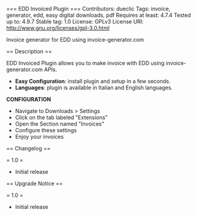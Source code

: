 === EDD Invoiced Plugin ===
Contributors: dueclic
Tags: invoice, generator, edd, easy digital downloads, pdf
Requires at least: 4.7.4
Tested up to: 4.9.7
Stable tag: 1.0
License: GPLv3
License URI: http://www.gnu.org/licenses/gpl-3.0.html

Invoice generator for EDD using invoice-generator.com

== Description ==

EDD Invoiced Plugin allows you to make invoice with EDD using invoice-generator.com APIs.

* **Easy Configuration**: install plugin and setup in a few seconds.
* **Languages**: plugin is available in Italian and English languages.

**CONFIGURATION**

* Navigate to Downloads > Settings
* Click on the tab labeled "Extensions"
* Open the Section named "Invoices"
* Configure these settings
* Enjoy your invoices

== Changelog ==

= 1.0 =

* Initial release

== Upgrade Notice ==

= 1.0 =

* Initial release

